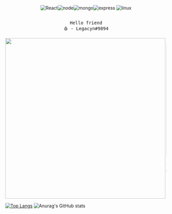 <div align="center">

![React](https://img.shields.io/badge/-React-blue?style=for-the-badge&logo=react&logoColor=white)![node](https://img.shields.io/badge/-NodeJS-yellow?style=for-the-badge&logo=react&logoColor=white)![mongo](https://img.shields.io/badge/-MongoDB-green?style=for-the-badge&logo=mongodb&logoColor=white)![express](https://img.shields.io/badge/-Express-8B89CC?style=for-the-badge&logo=express&logoColor=white) ![linux](https://img.shields.io/badge/-linux-black?style=for-the-badge&logo=linux&logoColor=white)

</div>

<pre align="center">

Hello friend
🩸 - Legacyn#9894

<img src="" align="left" width="500px">
<iframe
  src="https://carbon.vercel.app/embed?bg=rgba%28171%2C+184%2C+195%2C+1%29&t=duotone-dark&wt=none&l=javascript&ds=true&dsyoff=20px&dsblur=68px&wc=true&wa=true&pv=56px&ph=56px&ln=false&fl=1&fm=Hack&fs=14px&lh=133%25&si=false&es=2x&wm=false&code=%250Aconst%2520name%2520%253D%2520%2522Daniel%2520Melo%2522%250Aconst%2520nickname%2520%253D%2520%2522Legacyn%2522%250Aconst%2520stack%2520%253D%2520%255B%2522ReactJS%2522%252C%2520%2522VueJs%2522%252C%2520%2522NodeJs%2522%252C%2520%2522Laravel%2522%255D%250Aconst%2520SO%2520%253D%2520%2522Arch%2520Linux%2522%250Aconst%2520WindowManagement%2520%253D%2520%2522BSPWM%2522%250Aconst%2520FunFacts%2520%253D%2520%2522adept%2520to%2520Gym%2520and%2520Cyber%2520Security%2522%250A%250Aconsole.log%28%2522Welcome%2520to%2520my%2520profile%2522"
  style="width: 634px; height: 353px; border:0; transform: scale(1); overflow:hidden;"
  sandbox="allow-scripts allow-same-origin">
</iframe>

Nick: Legacyn
Age: 17
Living in: Brazil



</pre>

[![Top Langs](https://github-readme-stats.vercel.app/api/top-langs/?username=Legacynnn&layout=compact&theme=tokyonight)](https://github.com/Legacynnn/github-readme-stats)
![Anurag's GitHub stats](https://github-readme-stats.vercel.app/api?username=Legacynnn&show_icons=true&theme=tokyonight)


<!---
Legacynnn/Legacynnn is a ✨ special ✨ repository because its README.md (this file) appears on your GitHub profile.
You can click the Preview link to take a look at your changes.
--->
 
